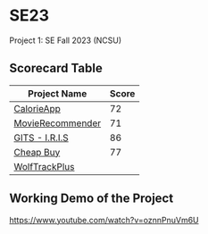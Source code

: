 # SE23
Project 1: SE Fall 2023 (NCSU)

## Scorecard Table
| Project Name  | Score |
| ------------- | ----- |
| [CalorieApp](https://github.com/Team-Glare/calorieApp_server) |  72     |
| [MovieRecommender](https://github.com/git-ankit/MovieRecommender) | 71      |
| [GITS - I.R.I.S](https://github.com/jayrshah98/GITS2.1-I.R.I.S/) | 86   |
| [Cheap Buy](https://github.com/rliu9/cheapBuy) | 77 |
| [WolfTrackPlus](https://github.com/ramyasaimullapudi/WolfTrackPlus) |    |

## Working Demo of the Project
https://www.youtube.com/watch?v=oznnPnuVm6U


